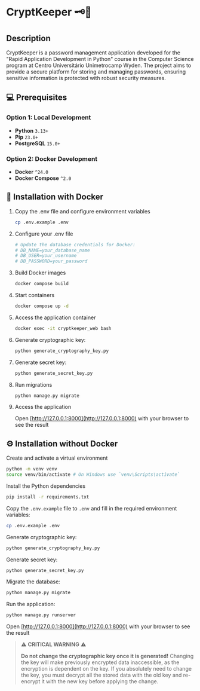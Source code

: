 # CryptKeeper 🗝️🏦

## Description

CryptKeeper is a password management application developed for the "Rapid Application Development in Python" course in the Computer Science program at Centro Universitário Unimetrocamp Wyden. The project aims to provide a secure platform for storing and managing passwords, ensuring sensitive information is protected with robust security measures.

## 💻 Prerequisites

### Option 1: Local Development
* **Python** `3.13+`
* **Pip** `23.0+`
* **PostgreSQL** `15.0+`

### Option 2: Docker Development
* **Docker** `^24.0`
* **Docker Compose** `^2.0`

## 🐋 Installation with Docker

1. Copy the .env file and configure environment variables
    ```bash
    cp .env.example .env
    ```

2. Configure your .env file
    ```bash
    # Update the database credentials for Docker:
    # DB_NAME=your_database_name
    # DB_USER=your_username
    # DB_PASSWORD=your_password
    ```

3. Build Docker images
    ```bash
    docker compose build
    ```

4. Start containers
    ```bash
    docker compose up -d
    ```

5. Access the application container
    ```bash
    docker exec -it cryptkeeper_web bash
    ```

6. Generate cryptographic key:
    ```bash
    python generate_cryptography_key.py
    ```

7. Generate secret key:
    ```bash
    python generate_secret_key.py
    ```

8. Run migrations
    ```bash
    python manage.py migrate
    ```

9. Access the application

   Open [http://127.0.0.1:8000](http://127.0.0.1:8000) with your browser to see the result

## ⚙️ Installation without Docker

Create and activate a virtual environment
```bash
python -m venv venv
source venv/bin/activate # On Windows use `venv\Scripts\activate`
```

Install the Python dependencies
```bash
pip install -r requirements.txt
```

Copy the `.env.example` file to `.env` and fill in the required environment variables:
```bash
cp .env.example .env
```

Generate cryptographic key:
```bash
python generate_cryptography_key.py
```

Generate secret key:
```bash
python generate_secret_key.py
```

Migrate the database:
```bash
python manage.py migrate
```

Run the application:
```bash
python manage.py runserver
```

Open [http://127.0.0.1:8000](http://127.0.0.1:8000) with your browser to see the result

> ⚠️ **CRITICAL WARNING** ⚠️
> 
> **Do not change the cryptographic key once it is generated!** Changing the key will make previously encrypted data inaccessible, as the encryption is dependent on the key. If you absolutely need to change the key, you must decrypt all the stored data with the old key and re-encrypt it with the new key before applying the change.